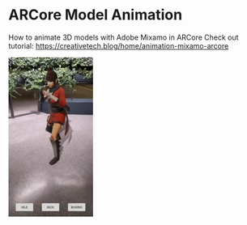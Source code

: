 # ARCore Model Animation
How to animate 3D models with Adobe Mixamo in ARCore
Check out tutorial: https://creativetech.blog/home/animation-mixamo-arcore

![alt text](https://github.com/Kristina-Simakova/arcore_model_animation/blob/master/arcore_character_animation.gif "Demo")
